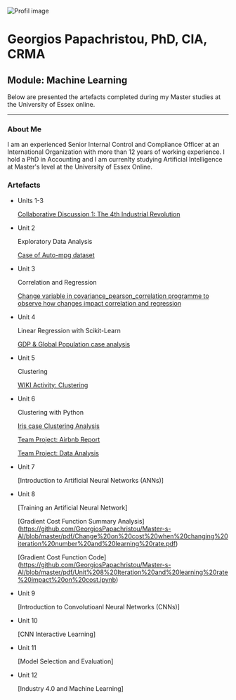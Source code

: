 

![Profil image](https://github.com/user-attachments/assets/9a96146c-3341-4200-9e11-3eee837d02ab)


# Georgios Papachristou, PhD, CIA, CRMA       

## Module: Machine Learning
   
   Below are presented the artefacts completed during my Master studies at the University of Essex online.

---

### About Me

I am an experienced Senior Internal Control and Compliance Officer at an International Organization with more than 12 years of working experience. I hold a PhD in Accounting and I am currenlty studying Artificial Intelligence at Master's level at the University of Essex Online.


### Artefacts

*   Units 1-3

    [Collaborative Discussion 1: The 4th Industrial Revolution](https://github.com/GeorgiosPapachristou/Master-s-AI/blob/master/pdf/Discussion%20Forum%201_Units%201-3.pdf)
  
*   Unit 2
  
    Exploratory Data Analysis

    [Case of Auto-mpg dataset](https://github.com/GeorgiosPapachristou/Master-s-AI/blob/master/pdf/EDA%20Unit%202.pdf)
  
*   Unit 3
  
    Correlation and Regression

    [Change variable in covariance_pearson_correlation programme to observe how changes impact correlation and regression](https://github.com/GeorgiosPapachristou/Master-s-AI/blob/master/pdf/Covariance_Pearson_correlation.pdf)
  
*   Unit 4
  
    Linear Regression with Scikit-Learn

    [GDP & Global Population case analysis](https://github.com/GeorgiosPapachristou/Master-s-AI/blob/master/pdf/GDP_and_Global_Population.ipynb)
  
*   Unit 5
  
    Clustering

    [WIKI Activity: Clustering](https://github.com/GeorgiosPapachristou/Master-s-AI/blob/master/pdf/WIKI%20Activity_Clustering.pdf)
  
*   Unit 6
  
    Clustering with Python

    [Iris case Clustering Analysis](https://github.com/GeorgiosPapachristou/Master-s-AI/blob/master/pdf/Iris_clustering.ipynb)
    
    [Team Project: Airbnb Report](https://github.com/GeorgiosPapachristou/Master-s-AI/blob/master/pdf/ML%20assignment%20group%203%20report.pdf)
    
    [Team Project: Data Analysis](https://github.com/GeorgiosPapachristou/Master-s-AI/blob/master/pdf/data-analysis_Report.ipynb)
  
*   Unit 7
  
    [Introduction to Artificial Neural Networks (ANNs)]
  
*   Unit 8
  
    [Training an Artificial Neural Network]

    [Gradient Cost Function Summary Analysis] (https://github.com/GeorgiosPapachristou/Master-s-AI/blob/master/pdf/Change%20on%20cost%20when%20changing%20iteration%20number%20and%20learning%20rate.pdf)

    [Gradient Cost Function Code] (https://github.com/GeorgiosPapachristou/Master-s-AI/blob/master/pdf/Unit%208%20Iteration%20and%20learning%20rate%20impact%20on%20cost.ipynb)
    
  
*   Unit 9
  
    [Introduction to Convolutioanl Neural Networks (CNNs)]
  
*   Unit 10
  
    [CNN Interactive Learning]
  
*   Unit 11
  
    [Model Selection and Evaluation]
  
*   Unit 12
  
    [Industry 4.0 and Machine Learning]

